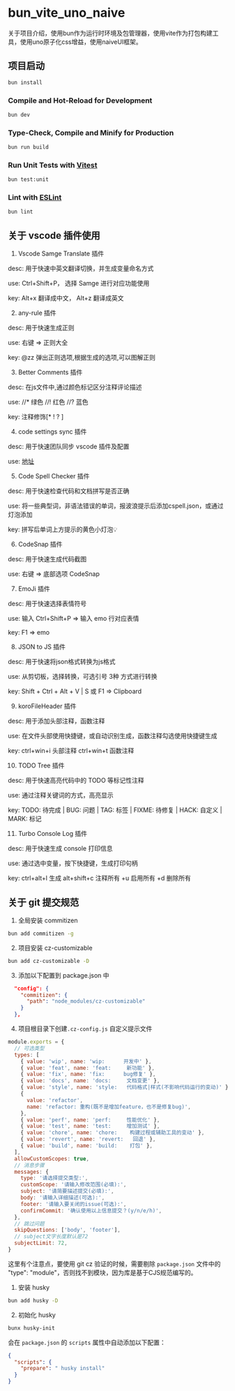 # bun_vite_uno_naive

关于项目介绍，使用bun作为运行时环境及包管理器，使用vite作为打包构建工具，使用uno原子化css增益，使用naiveUI框架。

## 项目启动

```sh
bun install
```

### Compile and Hot-Reload for Development

```sh
bun dev
```

### Type-Check, Compile and Minify for Production

```sh
bun run build
```

### Run Unit Tests with [Vitest](https://vitest.dev/)

```sh
bun test:unit
```

### Lint with [ESLint](https://eslint.org/)

```sh
bun lint
```

## 关于 vscode 插件使用

1. Vscode Samge Translate 插件

desc: 用于快速中英文翻译切换，并生成变量命名方式

use: Ctrl+Shift+P， 选择 Samge 进行对应功能使用

key: Alt+x 翻译成中文， Alt+z 翻译成英文

2. any-rule 插件

desc: 用于快速生成正则

use: 右键 => 正则大全

key: @zz 弹出正则选项,根据生成的选项,可以图解正则

3. Better Comments 插件

desc: 在js文件中,通过颜色标记区分注释评论描述

use: //\* 绿色 //! 红色 //? 蓝色

key: 注释修饰[* ! ? ]

4. code settings sync 插件

desc: 用于快速团队同步 vscode 插件及配置

use: [地址](https://marketplace.visualstudio.com/items?itemName=Alex-Chen.gitee-code-settings-sync)

5. Code Spell Checker 插件

desc: 用于快速检查代码和文档拼写是否正确

use: 将一些典型词，非语法错误的单词，报波浪提示后添加cspell.json，或通过灯泡添加

key: 拼写后单词上方提示的黄色小灯泡💡

6. CodeSnap 插件

desc: 用于快速生成代码截图

use: 右键 => 底部选项 CodeSnap

7. EmoJi 插件

desc: 用于快速选择表情符号

use: 输入 Ctrl+Shift+P => 输入 emo 行对应表情

key: F1 => emo

8. JSON to JS 插件

desc: 用于快速将json格式转换为js格式

use: 从剪切板，选择转换，可选引号 3种 方式进行转换

key: Shift + Ctrl + Alt + V | S 或 F1 => Clipboard

9. koroFileHeader 插件

desc: 用于添加头部注释，函数注释

use: 在文件头部使用快捷键，或自动识别生成，函数注释勾选使用快捷键生成

key: ctrl+win+i 头部注释 ctrl+win+t 函数注释

10. TODO Tree 插件

desc: 用于快速高亮代码中的 TODO 等标记性注释

use: 通过注释关键词的方式，高亮显示

key: TODO: 待完成 | BUG: 问题 | TAG: 标签 | FIXME: 待修复 | HACK: 自定义 | MARK: 标记

11. Turbo Console Log 插件

desc: 用于快速生成 console 打印信息

use: 通过选中变量，按下快捷键，生成打印句柄

key: ctrl+alt+l 生成 alt+shift+c 注释所有 +u 启用所有 +d 删除所有

## 关于 git 提交规范

1. 全局安装 commitizen

```bash
bun add commitizen -g
```

2. 项目安装 cz-customizable

```bash
bun add cz-customizable -D
```

3. 添加以下配置到 package.json 中

```json
  "config": {
    "commitizen": {
      "path": "node_modules/cz-customizable"
    }
  },
```

4. 项目根目录下创建`.cz-config.js` 自定义提示文件

```js
module.exports = {
  // 可选类型
  types: [
    { value: 'wip', name: 'wip:      开发中' },
    { value: 'feat', name: 'feat:     新功能' },
    { value: 'fix', name: 'fix:      bug修复' },
    { value: 'docs', name: 'docs:     文档变更' },
    { value: 'style', name: 'style:   代码格式|样式(不影响代码运行的变动)' },
    {
      value: 'refactor',
      name: 'refactor: 重构(既不是增加feature，也不是修复bug)',
    },
    { value: 'perf', name: 'perf:     性能优化' },
    { value: 'test', name: 'test:     增加测试' },
    { value: 'chore', name: 'chore:    构建过程或辅助工具的变动' },
    { value: 'revert', name: 'revert:   回退' },
    { value: 'build', name: 'build:    打包' },
  ],
  allowCustomScopes: true,
  // 消息步骤
  messages: {
    type: '请选择提交类型:',
    customScope: '请输入修改范围(必填):',
    subject: '请简要描述提交(必填):',
    body: '请输入详细描述(可选):',
    footer: '请输入要关闭的issue(可选):',
    confirmCommit: '确认使用以上信息提交？(y/n/e/h)',
  },
  // 跳过问题
  skipQuestions: ['body', 'footer'],
  // subject文字长度默认是72
  subjectLimit: 72,
}
```

这里有个注意点，要使用 git cz 验证的时候，需要剔除 `package.json` 文件中的 "type": "module"，否则找不到模块，因为库是基于CJS规范编写的。

<!-- TODO: 分割线 -->

1. 安装 husky

```bash
bun add husky -D
```

2. 初始化 husky

```bash
bunx husky-init
```

会在 `package.json` 的 `scripts` 属性中自动添加以下配置：

```json
{
  "scripts": {
    "prepare": " husky install"
  }
}
```
